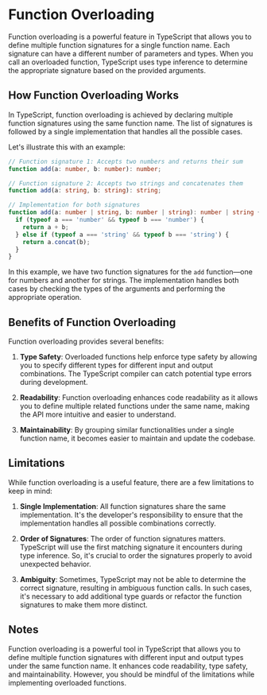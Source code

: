 # Function Overloading

Function overloading is a powerful feature in TypeScript that allows you to define multiple function signatures for a single function name. Each signature can have a different number of parameters and types. When you call an overloaded function, TypeScript uses type inference to determine the appropriate signature based on the provided arguments.

## How Function Overloading Works

In TypeScript, function overloading is achieved by declaring multiple function signatures using the same function name. The list of signatures is followed by a single implementation that handles all the possible cases.

Let's illustrate this with an example:

```typescript
// Function signature 1: Accepts two numbers and returns their sum
function add(a: number, b: number): number;

// Function signature 2: Accepts two strings and concatenates them
function add(a: string, b: string): string;

// Implementation for both signatures
function add(a: number | string, b: number | string): number | string {
  if (typeof a === 'number' && typeof b === 'number') {
    return a + b;
  } else if (typeof a === 'string' && typeof b === 'string') {
    return a.concat(b);
  }
}
```

In this example, we have two function signatures for the `add` function—one for numbers and another for strings. The implementation handles both cases by checking the types of the arguments and performing the appropriate operation.

## Benefits of Function Overloading

Function overloading provides several benefits:

1. **Type Safety**: Overloaded functions help enforce type safety by allowing you to specify different types for different input and output combinations. The TypeScript compiler can catch potential type errors during development.

2. **Readability**: Function overloading enhances code readability as it allows you to define multiple related functions under the same name, making the API more intuitive and easier to understand.

3. **Maintainability**: By grouping similar functionalities under a single function name, it becomes easier to maintain and update the codebase.

## Limitations

While function overloading is a useful feature, there are a few limitations to keep in mind:

1. **Single Implementation**: All function signatures share the same implementation. It's the developer's responsibility to ensure that the implementation handles all possible combinations correctly.

2. **Order of Signatures**: The order of function signatures matters. TypeScript will use the first matching signature it encounters during type inference. So, it's crucial to order the signatures properly to avoid unexpected behavior.

3. **Ambiguity**: Sometimes, TypeScript may not be able to determine the correct signature, resulting in ambiguous function calls. In such cases, it's necessary to add additional type guards or refactor the function signatures to make them more distinct.

## Notes

Function overloading is a powerful tool in TypeScript that allows you to define multiple function signatures with different input and output types under the same function name. It enhances code readability, type safety, and maintainability. However, you should be mindful of the limitations while implementing overloaded functions.